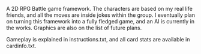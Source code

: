 A 2D RPG Battle game framework. The characters are based on my real life friends, and all the moves are inside jokes within the group. I eventually plan on turning this framework into a fully fledged game,
and an AI is currently in the works. Graphics are also on the list of future plans.

Gameplay is explained in instructions.txt, and all card stats are available in cardinfo.txt.
